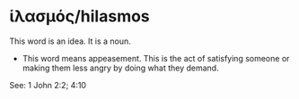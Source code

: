 # ἱλασμός/hilasmos
This word is an idea. It is a noun.
* This word means appeasement. This is the act of satisfying someone or making them less angry by doing what they demand.

See:  1 John 2:2; 4:10
